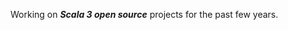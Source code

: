Working on ***Scala 3 open source*** projects for the past few years.

<!-- Top Github commit number: ***13,411*** -->

<!-- ![Stats](https://github-readme-stats.vercel.app/api?username=objektwerks&show_icons=true&hide_border=true) -->
